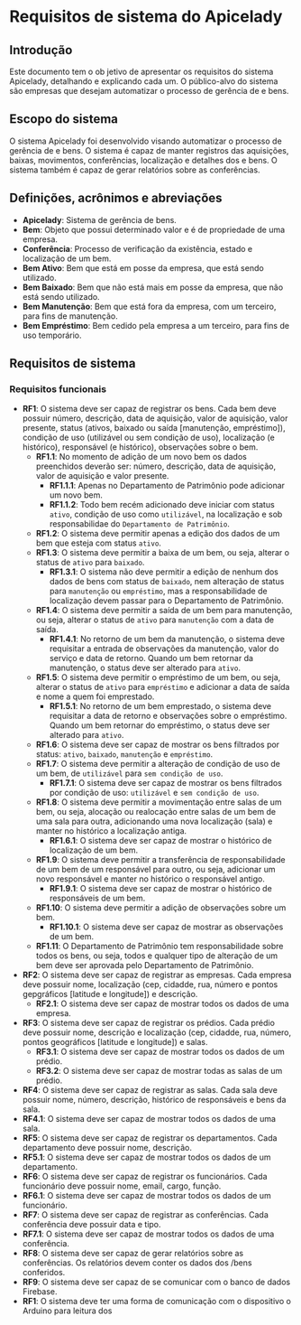 # Requisitos de sistema do Apicelady

## Introdução

Este documento tem o ob jetivo de apresentar os requisitos do sistema Apicelady, detalhando e explicando cada um. O público-alvo do sistema são empresas que desejam automatizar o processo de gerência de  e bens.

## Escopo do sistema

O sistema Apicelady foi desenvolvido visando automatizar o processo de gerência de  e bens. O sistema é capaz de manter registros das aquisições, baixas, movimentos, conferências, localização e detalhes dos  e bens. O sistema também é capaz de gerar relatórios sobre as conferências.

## Definições, acrônimos e abreviações

- **Apicelady**: Sistema de gerência de bens.
- **Bem**: Objeto que possui determinado valor e é de propriedade de uma empresa.
- **Conferência**: Processo de verificação da existência, estado e localização de um bem.
- **Bem Ativo**: Bem que está em posse da empresa, que está sendo utilizado.
- **Bem Baixado**: Bem que não está mais em posse da empresa, que não está sendo utilizado.
- **Bem Manutenção**: Bem que está fora da empresa, com um terceiro, para fins de manutenção.
- **Bem Empréstimo**: Bem cedido pela empresa a um terceiro, para fins de uso temporário.

## Requisitos de sistema

### Requisitos funcionais

- **RF1**: O sistema deve ser capaz de registrar os bens. Cada bem deve possuir número, descrição, data de aquisição, valor de aquisição, valor presente, status (ativos, baixado ou saída [manutenção, empréstimo]), condição de uso (utilizável ou sem condição de uso), localização (e histórico), responsável (e histórico), observações sobre o bem.
    - **RF1.1**: No momento de adição de um novo bem os dados preenchidos deverão ser: número, descrição, data de aquisição, valor de aquisição e valor presente.
        - **RF1.1.1**: Apenas no Departamento de Patrimônio pode adicionar um novo bem.
        - **RF1.1.2**: Todo bem recém adicionado deve iniciar com status `ativo`, condição de uso como `utilizável`, na localização e sob responsabilidae do `Departamento de Patrimônio`.
    - **RF1.2**: O sistema deve permitir apenas a edição dos dados de um bem que esteja com status `ativo`.
    - **RF1.3**: O sistema deve permitir a baixa de um bem, ou seja, alterar o status de `ativo` para `baixado`.
        - **RF1.3.1**: O sistema não deve permitir a edição de nenhum dos dados de bens com status de `baixado`, nem alteração de status para `manutenção` ou `empréstimo`, mas a responsabilidade de localização devem passar para o Departamento de Patrimônio.
    - **RF1.4**: O sistema deve permitir a saída de um bem para manutenção, ou seja, alterar o status de `ativo` para `manutenção` com a data de saída.
        - **RF1.4.1**: No retorno de um bem da manutenção, o sistema deve requisitar a entrada de observações da manutenção, valor do serviço e data de retorno. Quando um bem retornar da manutenção, o status deve ser alterado para `ativo`.
    - **RF1.5**: O sistema deve permitir o empréstimo de um bem, ou seja, alterar o status de `ativo` para `empréstimo` e adicionar a data de saída e nome a quem foi emprestado.
        - **RF1.5.1**: No retorno de um bem emprestado, o sistema deve requisitar a data de retorno e observações sobre o empréstimo. Quando um bem retornar do empréstimo, o status deve ser alterado para `ativo`.
    - **RF1.6**: O sistema deve ser capaz de mostrar os bens filtrados por status: `ativo`, `baixado`, `manutenção` e `empréstimo`.
    - **RF1.7**: O sistema deve permitir a alteração de condição de uso de um bem, de `utilizável` para `sem condição de uso`.
        - **RF1.7.1**: O sistema deve ser capaz de mostrar os bens filtrados por condição de uso: `utilizável` e `sem condição de uso`.
    - **RF1.8**: O sistema deve permitir a movimentação entre salas de um bem, ou seja, alocação ou realocação entre salas de um bem de uma sala para outra, adicionando uma nova localização (sala) e manter no histórico a localização antiga.
        - **RF1.6.1**: O sistema deve ser capaz de mostrar o histórico de localização de um bem.
    - **RF1.9**: O sistema deve permitir a transferência de responsabilidade de um bem de um responsável para outro, ou seja, adicionar um novo responsável e manter no histórico o responsável antigo.
        - **RF1.9.1**: O sistema deve ser capaz de mostrar o histórico de responsáveis de um bem.
    - **RF1.10**: O sistema deve permitir a adição de observações sobre um bem.
        - **RF1.10.1**: O sistema deve ser capaz de mostrar as observações de um bem.
    - **RF1.11**: O Departamento de Patrimônio tem responsabilidade sobre todos os bens, ou seja, todos e qualquer tipo de alteração de um bem deve ser aprovada pelo Departamento de Patrimônio.
- **RF2**: O sistema deve ser capaz de registrar as empresas. Cada empresa deve possuir nome, localização (cep, cidadde, rua, número e pontos gepgráficos [latitude e longitude]) e descrição.
    - **RF2.1**: O sistema deve ser capaz de mostrar todos os dados de uma empresa.
- **RF3**: O sistema deve ser capaz de registrar os prédios. Cada prédio deve possuir nome, descrição e localização (cep, cidadde, rua, número, pontos geográficos [latitude e longitude]) e salas.
    - **RF3.1**: O sistema deve ser capaz de mostrar todos os dados de um prédio.
    - **RF3.2**: O sistema deve ser capaz de mostrar todas as salas de um prédio.
- **RF4**: O sistema deve ser capaz de registrar as salas. Cada sala deve possuir nome, número, descrição, histórico de responsáveis e bens da sala.
- **RF4.1**: O sistema deve ser capaz de mostrar todos os dados de uma sala.
- **RF5**: O sistema deve ser capaz de registrar os departamentos. Cada departamento deve possuir nome, descrição.
- **RF5.1**: O sistema deve ser capaz de mostrar todos os dados de um departamento.
- **RF6**: O sistema deve ser capaz de registrar os funcionários. Cada funcionário deve possuir nome, email, cargo, função.
- **RF6.1**: O sistema deve ser capaz de mostrar todos os dados de um funcionário.
- **RF7**: O sistema deve ser capaz de registrar as conferências. Cada conferência deve possuir data e tipo.
- **RF7.1**: O sistema deve ser capaz de mostrar todos os dados de uma conferência.
- **RF8**: O sistema deve ser capaz de gerar relatórios sobre as conferências. Os relatórios devem conter os dados dos /bens conferidos.
- **RF9**: O sistema deve ser capaz de se comunicar com o banco de dados Firebase.
- **RF1**: O sistema deve ter uma forma de comunicação com o dispositivo o Arduino para leitura dos 